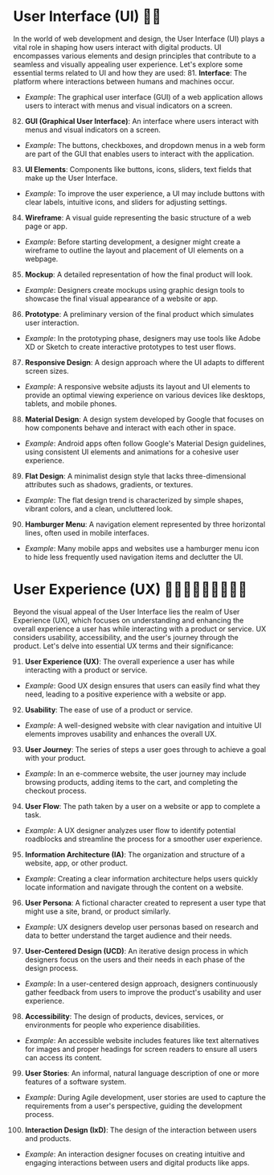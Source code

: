 # User Interface (UI) 🎨🧱

In the world of web development and design, the User Interface (UI) plays a vital role in shaping how users interact with digital products. UI encompasses various elements and design principles that contribute to a seamless and visually appealing user experience. Let's explore some essential terms related to UI and how they are used:
81. **Interface**: The platform where interactions between humans and machines occur.
   - *Example*: The graphical user interface (GUI) of a web application allows users to interact with menus and visual indicators on a screen.

82. **GUI (Graphical User Interface)**: An interface where users interact with menus and visual indicators on a screen.
   - *Example*: The buttons, checkboxes, and dropdown menus in a web form are part of the GUI that enables users to interact with the application.

83. **UI Elements**: Components like buttons, icons, sliders, text fields that make up the User Interface.
   - *Example*: To improve the user experience, a UI may include buttons with clear labels, intuitive icons, and sliders for adjusting settings.

84. **Wireframe**: A visual guide representing the basic structure of a web page or app.
   - *Example*: Before starting development, a designer might create a wireframe to outline the layout and placement of UI elements on a webpage.

85. **Mockup**: A detailed representation of how the final product will look.
   - *Example*: Designers create mockups using graphic design tools to showcase the final visual appearance of a website or app.

86. **Prototype**: A preliminary version of the final product which simulates user interaction.
   - *Example*: In the prototyping phase, designers may use tools like Adobe XD or Sketch to create interactive prototypes to test user flows.

87. **Responsive Design**: A design approach where the UI adapts to different screen sizes.
   - *Example*: A responsive website adjusts its layout and UI elements to provide an optimal viewing experience on various devices like desktops, tablets, and mobile phones.

88. **Material Design**: A design system developed by Google that focuses on how components behave and interact with each other in space.
   - *Example*: Android apps often follow Google's Material Design guidelines, using consistent UI elements and animations for a cohesive user experience.

89. **Flat Design**: A minimalist design style that lacks three-dimensional attributes such as shadows, gradients, or textures.
   - *Example*: The flat design trend is characterized by simple shapes, vibrant colors, and a clean, uncluttered look.

90. **Hamburger Menu**: A navigation element represented by three horizontal lines, often used in mobile interfaces.
   - *Example*: Many mobile apps and websites use a hamburger menu icon to hide less frequently used navigation items and declutter the UI.

# User Experience (UX) 🧑🏾👩🏼‍🦰👩🏿👱🏼

Beyond the visual appeal of the User Interface lies the realm of User Experience (UX), which focuses on understanding and enhancing the overall experience a user has while interacting with a product or service. UX considers usability, accessibility, and the user's journey through the product. Let's delve into essential UX terms and their significance:

91. **User Experience (UX)**: The overall experience a user has while interacting with a product or service.
   - *Example*: Good UX design ensures that users can easily find what they need, leading to a positive experience with a website or app.

92. **Usability**: The ease of use of a product or service.
   - *Example*: A well-designed website with clear navigation and intuitive UI elements improves usability and enhances the overall UX.

93. **User Journey**: The series of steps a user goes through to achieve a goal with your product.
   - *Example*: In an e-commerce website, the user journey may include browsing products, adding items to the cart, and completing the checkout process.

94. **User Flow**: The path taken by a user on a website or app to complete a task.
   - *Example*: A UX designer analyzes user flow to identify potential roadblocks and streamline the process for a smoother user experience.

95. **Information Architecture (IA)**: The organization and structure of a website, app, or other product.
   - *Example*: Creating a clear information architecture helps users quickly locate information and navigate through the content on a website.

96. **User Persona**: A fictional character created to represent a user type that might use a site, brand, or product similarly.
   - *Example*: UX designers develop user personas based on research and data to better understand the target audience and their needs.

97. **User-Centered Design (UCD)**: An iterative design process in which designers focus on the users and their needs in each phase of the design process.
   - *Example*: In a user-centered design approach, designers continuously gather feedback from users to improve the product's usability and user experience.

98. **Accessibility**: The design of products, devices, services, or environments for people who experience disabilities.
   - *Example*: An accessible website includes features like text alternatives for images and proper headings for screen readers to ensure all users can access its content.

99. **User Stories**: An informal, natural language description of one or more features of a software system.
   - *Example*: During Agile development, user stories are used to capture the requirements from a user's perspective, guiding the development process.

100. **Interaction Design (IxD)**: The design of the interaction between users and products.
   - *Example*: An interaction designer focuses on creating intuitive and engaging interactions between users and digital products like apps.